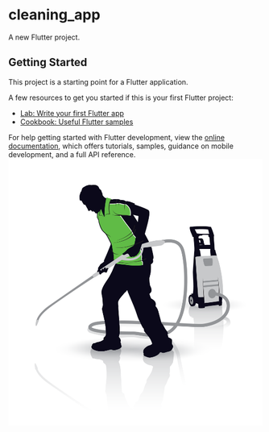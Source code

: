 # cleaning_app

A new Flutter project.

## Getting Started

This project is a starting point for a Flutter application.

A few resources to get you started if this is your first Flutter project:

- [Lab: Write your first Flutter app](https://docs.flutter.dev/get-started/codelab)
- [Cookbook: Useful Flutter samples](https://docs.flutter.dev/cookbook)

For help getting started with Flutter development, view the
[online documentation](https://docs.flutter.dev/), which offers tutorials,
samples, guidance on mobile development, and a full API reference.
![ScreenShot](assets\images\onPng.png)
<!-- ![ScreenShot1](assets\screenshots\Screenshot 2024-01-11 175737.png),
![ScreenShot2](assets\screenshots\Screenshot 2024-01-11 175752.png)
![ScreenShot3](assets\screenshots\Screenshot 2024-01-11 175818.png)
![ScreenShot4](assets\screenshots\Screenshot 2024-01-11 175834.png) -->